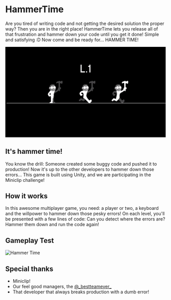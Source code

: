 # HammerTime

Are you tired of writing code and not getting the desired solution the proper way?
Then you are in the right place! HammerTime lets you release all of that frustration and hammer down
your code until you get it done! Simple and satisfying :D
Now come and be ready for... HAMMER TIME!

![Hammer Time](https://raw.githubusercontent.com/JoaoMFF/HammerTime/master/ezgif.com-video-to-gif.gif)


## It's hammer time!
You know the drill: Someone created some buggy code and pushed it to production! Now it's up to the other developers to hammer down those errors...
This game is built using Unity, and we are participating in the Miniclip challenge!

## How it works
In this awesome multiplayer game, you need: a player or two, a keyboard and the willpower to hammer down those pesky errors! On each level, you'll be presented with a few lines of code: Can you detect where the errors are? Hammer them down and run the code again!

## Gameplay Test
![Hammer Time](https://github.com/JoaoMFF/HammerTime/blob/master/gameplay_test1.gif?raw=true)

## Special thanks

* Miniclip!
* Our feel good managers, the [@\_bestteamever_](https://instagram.com/_bestteamever_)
* That developer that always breaks production with a dumb error!

